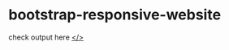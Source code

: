 # bootstrap-responsive-website

check output here <a href="https://dipakbhise.github.io/bootstrap-responsive-website/"></>
